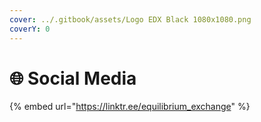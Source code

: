 ```yaml
---
cover: ../.gitbook/assets/Logo EDX Black 1080x1080.png
coverY: 0
---
```


# 🌐 Social Media

{% embed url="https://linktr.ee/equilibrium_exchange" %}
